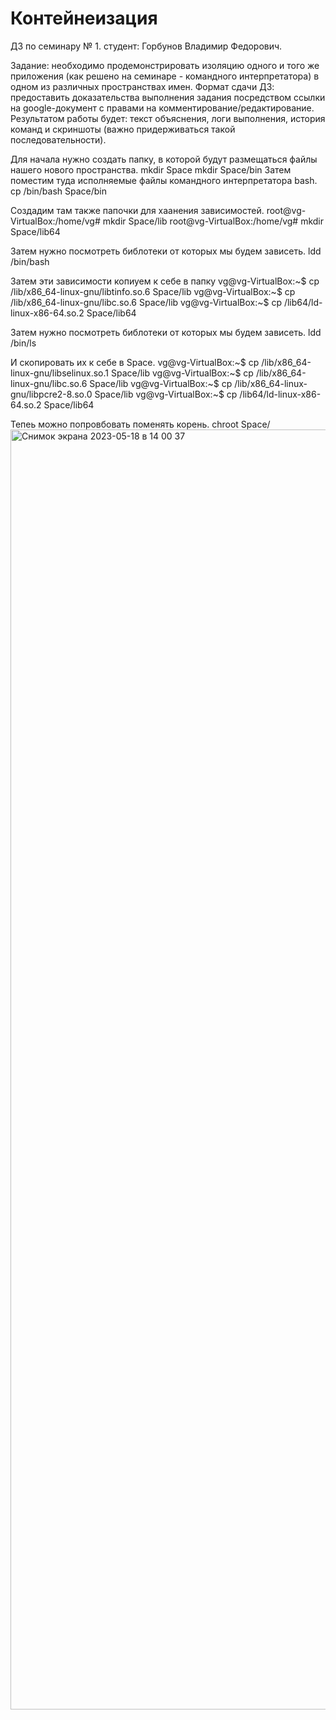 # Контейнеизация

ДЗ по семинару № 1. 
студент: Горбунов Владимир Федорович. 

Задание: необходимо продемонстрировать изоляцию одного и того же приложения (как решено на семинаре - командного интерпретатора) в одном из различных пространствах имен.
Формат сдачи ДЗ: предоставить доказательства выполнения задания посредством ссылки на google-документ с правами на комментирование/редактирование.
Результатом работы будет: текст объяснения, логи выполнения, история команд и скриншоты (важно придерживаться такой последовательности).


Для начала нужно создать папку,  в которой будут размещаться файлы нашего нового пространства.
mkdir Space
mkdir Space/bin
Затем поместим туда исполняемые файлы командного интерпретатора bash.
cp /bin/bash Space/bin

Создадим там также папочки для хаанения зависимостей.
root@vg-VirtualBox:/home/vg# mkdir Space/lib
root@vg-VirtualBox:/home/vg# mkdir Space/lib64


Затем нужно посмотреть библотеки от которых мы будем зависеть.
ldd /bin/bash

Затем эти зависимости копиуем к себе в папку 
vg@vg-VirtualBox:~$ cp /lib/x86_64-linux-gnu/libtinfo.so.6 Space/lib
vg@vg-VirtualBox:~$ cp /lib/x86_64-linux-gnu/libc.so.6 Space/lib
vg@vg-VirtualBox:~$ cp /lib64/ld-linux-x86-64.so.2 Space/lib64

Затем нужно посмотреть библотеки от которых мы будем зависеть.
ldd /bin/ls

И скопировать их к себе в Space.
vg@vg-VirtualBox:~$ cp /lib/x86_64-linux-gnu/libselinux.so.1 Space/lib
vg@vg-VirtualBox:~$ cp /lib/x86_64-linux-gnu/libc.so.6 Space/lib
vg@vg-VirtualBox:~$ cp /lib/x86_64-linux-gnu/libpcre2-8.so.0 Space/lib
vg@vg-VirtualBox:~$ cp /lib64/ld-linux-x86-64.so.2 Space/lib64

Тепеь можно попровбовать поменять корень.
chroot Space/
<img width="2048" alt="Снимок экрана 2023-05-18 в 14 00 37" src="https://github.com/VladimirGorF/Conteinerization/assets/110591063/5106f6c6-7db3-4a3a-a9fb-696b6b2f698d">




